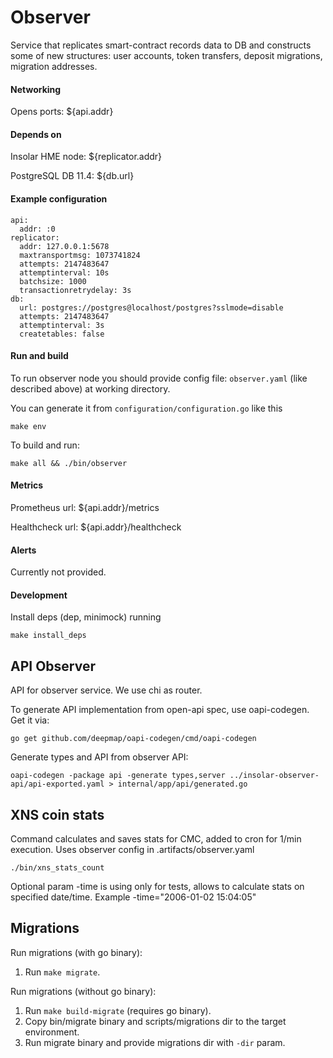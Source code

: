 # Observer
Service that replicates smart-contract records data to DB 
and constructs some of new structures: user accounts, token transfers, deposit migrations, migration addresses.

#### Networking
Opens ports: ${api.addr}

#### Depends on
Insolar HME node: ${replicator.addr}

PostgreSQL DB 11.4: ${db.url}

#### Example configuration
```
api:
  addr: :0
replicator:
  addr: 127.0.0.1:5678
  maxtransportmsg: 1073741824
  attempts: 2147483647
  attemptinterval: 10s
  batchsize: 1000
  transactionretrydelay: 3s
db:
  url: postgres://postgres@localhost/postgres?sslmode=disable
  attempts: 2147483647
  attemptinterval: 3s
  createtables: false
```

#### Run and build
To run observer node you should provide config file: `observer.yaml` (like described above) at working directory.

You can generate it from 
`configuration/configuration.go`
like this 

`make env`

To build and run:

`make all && ./bin/observer`

#### Metrics
Prometheus url: ${api.addr}/metrics

Healthcheck url: ${api.addr}/healthcheck

#### Alerts
Currently not provided.


#### Development
Install deps (dep, minimock) running

`make install_deps`

## API Observer
API for observer service. We use chi as router.

To generate API implementation from open-api spec, use oapi-codegen. Get it via:
```
go get github.com/deepmap/oapi-codegen/cmd/oapi-codegen
``` 
Generate types and API from observer API:
```
oapi-codegen -package api -generate types,server ../insolar-observer-api/api-exported.yaml > internal/app/api/generated.go
```
## XNS coin stats
Command calculates and saves stats for CMC, added to cron for 1/min execution.
Uses observer config in .artifacts/observer.yaml
```
./bin/xns_stats_count
```
Optional param -time is using only for tests, allows to calculate stats on specified date/time.
Example -time="2006-01-02 15:04:05"

## Migrations
Run migrations (with go binary):
1. Run `make migrate`.

Run migrations (without go binary):
1. Run `make build-migrate` (requires go binary). 
2. Copy bin/migrate binary and scripts/migrations dir 
to the target environment.
3. Run migrate binary and provide migrations dir with `-dir` param.
